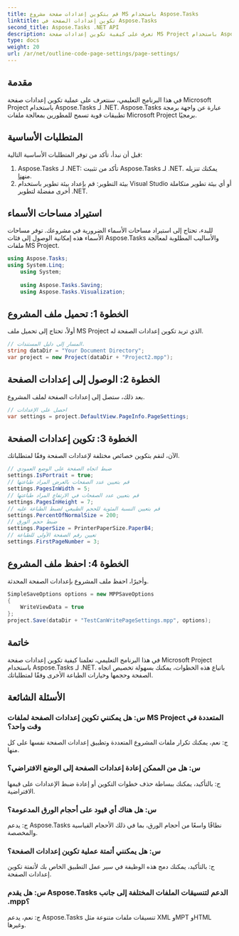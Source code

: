 ```yaml
---
title: قم بتكوين إعدادات صفحة مشروع MS باستخدام Aspose.Tasks
linktitle: تكوين إعدادات الصفحة في Aspose.Tasks
second_title: Aspose.Tasks .NET API
description: تعرف على كيفية تكوين إعدادات صفحة MS Project باستخدام Aspose.Tasks لـ .NET. قم بتخصيص الاتجاه والحجم والمزيد بخطوات بسيطة.
type: docs
weight: 20
url: /ar/net/outline-code-page-settings/page-settings/
---
```

## مقدمة
في هذا البرنامج التعليمي، سنتعرف على عملية تكوين إعدادات صفحة Microsoft Project باستخدام Aspose.Tasks لـ .NET. Aspose.Tasks عبارة عن واجهة برمجة تطبيقات قوية تسمح للمطورين بمعالجة ملفات Microsoft Project برمجيًا.
## المتطلبات الأساسية
قبل أن نبدأ، تأكد من توفر المتطلبات الأساسية التالية:
1.  Aspose.Tasks لـ .NET: تأكد من تثبيت Aspose.Tasks لـ .NET. يمكنك تنزيله من[هنا](https://releases.aspose.com/tasks/net/).
2. بيئة التطوير: قم بإعداد بيئة تطوير باستخدام Visual Studio أو أي بيئة تطوير متكاملة أخرى مفضلة لتطوير .NET.

## استيراد مساحات الأسماء
للبدء، تحتاج إلى استيراد مساحات الأسماء الضرورية في مشروعك. توفر مساحات الأسماء هذه إمكانية الوصول إلى فئات Aspose.Tasks والأساليب المطلوبة لمعالجة ملفات MS Project.
```csharp
using Aspose.Tasks;
using System.Linq;
    using System;
    
    using Aspose.Tasks.Saving;
    using Aspose.Tasks.Visualization;
```
## الخطوة 1: تحميل ملف المشروع
أولاً، تحتاج إلى تحميل ملف MS Project الذي تريد تكوين إعدادات الصفحة له.
```csharp
// المسار إلى دليل المستندات.
string dataDir = "Your Document Directory";
var project = new Project(dataDir + "Project2.mpp");
```
## الخطوة 2: الوصول إلى إعدادات الصفحة
بعد ذلك، ستصل إلى إعدادات الصفحة لملف المشروع.
```csharp
// احصل على الإعدادات
var settings = project.DefaultView.PageInfo.PageSettings;
```
## الخطوة 3: تكوين إعدادات الصفحة
الآن، لنقم بتكوين خصائص مختلفة لإعدادات الصفحة وفقًا لمتطلباتك.
```csharp
// ضبط اتجاه الصفحة على الوضع العمودي
settings.IsPortrait = true;
// قم بتعيين عدد الصفحات بالعرض المراد طباعتها
settings.PagesInWidth = 5;
// قم بتعيين عدد الصفحات في الارتفاع المراد طباعتها
settings.PagesInHeight = 7;
// قم بتعيين النسبة المئوية للحجم الطبيعي لضبط الطباعة عليه
settings.PercentOfNormalSize = 200;
// ضبط حجم الورق
settings.PaperSize = PrinterPaperSize.PaperB4;
// تعيين رقم الصفحة الأولى للطباعة
settings.FirstPageNumber = 3;
```
## الخطوة 4: احفظ ملف المشروع
وأخيرًا، احفظ ملف المشروع بإعدادات الصفحة المحدثة.
```csharp
SimpleSaveOptions options = new MPPSaveOptions
{
    WriteViewData = true
};
project.Save(dataDir + "TestCanWritePageSettings.mpp", options);
```

## خاتمة
في هذا البرنامج التعليمي، تعلمنا كيفية تكوين إعدادات صفحة Microsoft Project باستخدام Aspose.Tasks لـ .NET. باتباع هذه الخطوات، يمكنك بسهولة تخصيص اتجاه الصفحة وحجمها وخيارات الطباعة الأخرى وفقًا لمتطلباتك.

## الأسئلة الشائعة
### س: هل يمكنني تكوين إعدادات الصفحة لملفات MS Project المتعددة في وقت واحد؟
ج: نعم، يمكنك تكرار ملفات المشروع المتعددة وتطبيق إعدادات الصفحة نفسها على كل منها.
### س: هل من الممكن إعادة إعدادات الصفحة إلى الوضع الافتراضي؟
ج: بالتأكيد، يمكنك ببساطة حذف خطوات التكوين أو إعادة ضبط الإعدادات على قيمها الافتراضية.
### س: هل هناك أي قيود على أحجام الورق المدعومة؟
ج: يدعم Aspose.Tasks نطاقًا واسعًا من أحجام الورق، بما في ذلك الأحجام القياسية والمخصصة.
### س: هل يمكنني أتمتة عملية تكوين إعدادات الصفحة؟
ج: بالتأكيد، يمكنك دمج هذه الوظيفة في سير عمل التطبيق الخاص بك لأتمتة تكوين إعدادات الصفحة.
### س: هل يقدم Aspose.Tasks الدعم لتنسيقات الملفات المختلفة إلى جانب .mpp؟
ج: نعم، يدعم Aspose.Tasks تنسيقات ملفات متنوعة مثل XML وMPT وHTML وغيرها.